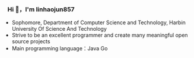 ### &nbsp;&nbsp;&nbsp;Hi 👋，I'm linhaojun857
 
- Sophomore, Department of Computer Science and Technology, Harbin University Of Science And Technology
- Strive to be an excellent programmer and create many meaningful open source projects
- Main programming language：Java Go
